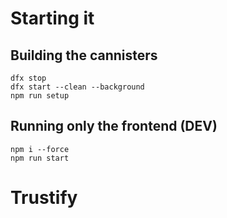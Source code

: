 # Starting it

## Building the cannisters
```
dfx stop
dfx start --clean --background
npm run setup
```

## Running only the frontend (DEV)

```
npm i --force
npm run start
```
# Trustify
